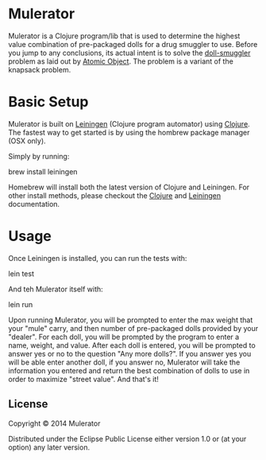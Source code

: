 Mulerator
=========

Mulerator is a Clojure program/lib that is used to determine the highest value combination of pre-packaged dolls for a drug smuggler to use. Before you jump to any conclusions, its actual intent is to solve the [doll-smuggler](https://github.com/micahalles/doll-smuggler) problem as laid out by [Atomic Object](http://atomicobject.com/). The problem is a variant of the knapsack problem.

Basic Setup
===========

Mulerator is built on [Leiningen](http://leiningen.org/) (Clojure program automator) using [Clojure](http://clojure.org/). The fastest way to get started is by using the hombrew package manager (OSX only).

Simply by running:

brew install leiningen

Homebrew will install both the latest version of Clojure and Leiningen. For other install methods, please checkout the [Clojure](http://clojure.org/downloads) and [Leiningen](http://leiningen.org/#install) documentation.

Usage
=====

Once Leiningen is installed, you can run the tests with:

lein test

And teh Mulerator itself with:

lein run

Upon running Mulerator, you will be prompted to enter the max weight that your "mule" carry, and then number of pre-packaged dolls provided by your "dealer". For each doll, you will be prompted by the program to enter a name, weight, and value. After each doll is entered, you will be prompted to answer yes or no to the question "Any more dolls?". If you answer yes you will be able enter another doll, if you answer no, Mulerator will take the information you entered and return the best combination of dolls to use in order to maximize "street value". And that's it!


## License

Copyright © 2014 Mulerator

Distributed under the Eclipse Public License either version 1.0 or (at
your option) any later version.
